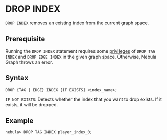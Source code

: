 # DROP INDEX

`DROP INDEX` removes an existing index from the current graph space.

## Prerequisite

Running the `DROP INDEX` statement requires some [privileges](../../7.data-security/1.authentication/3.role-list.md) of `DROP TAG INDEX` and `DROP EDGE INDEX` in the given graph space. Otherwise, Nebula Graph throws an error.

## Syntax

```ngql
DROP {TAG | EDGE} INDEX [IF EXISTS] <index_name>;
```

`IF NOT EXISTS`: Detects whether the index that you want to drop exists. If it exists, it will be dropped.

## Example

```ngql
nebula> DROP TAG INDEX player_index_0;
```
